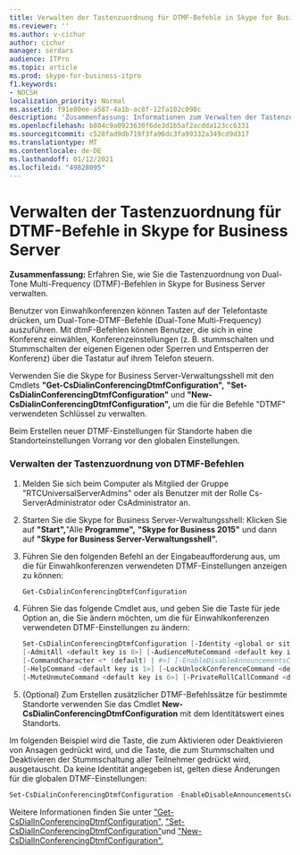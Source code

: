 ```yaml
---
title: Verwalten der Tastenzuordnung für DTMF-Befehle in Skype for Business Server
ms.reviewer: ''
ms.author: v-cichur
author: cichur
manager: serdars
audience: ITPro
ms.topic: article
ms.prod: skype-for-business-itpro
f1.keywords:
- NOCSH
localization_priority: Normal
ms.assetid: f91e80ee-a587-4a1b-ac8f-12fa102c098c
description: 'Zusammenfassung: Informationen zum Verwalten der Tastenzuordnung von Dual-Tone Multi-Frequency (DTMF)-Befehlen in Skype for Business Server.'
ms.openlocfilehash: b804c9a0923630f6de3d1b5af2acdda123cc6331
ms.sourcegitcommit: c528fad9db719f3fa96dc3fa99332a349cd9d317
ms.translationtype: MT
ms.contentlocale: de-DE
ms.lasthandoff: 01/12/2021
ms.locfileid: "49828095"
---
```

# <a name="manage-key-mapping-for-dtmf-commands-in-skype-for-business-server"></a>Verwalten der Tastenzuordnung für DTMF-Befehle in Skype for Business Server
 
**Zusammenfassung:** Erfahren Sie, wie Sie die Tastenzuordnung von Dual-Tone Multi-Frequency (DTMF)-Befehlen in Skype for Business Server verwalten.
  
Benutzer von Einwahlkonferenzen können Tasten auf der Telefontaste drücken, um Dual-Tone-DTMF-Befehle (Dual-Tone Multi-Frequency) auszuführen. Mit dtmF-Befehlen können Benutzer, die sich in eine Konferenz einwählen, Konferenzeinstellungen (z. B. stummschalten und Stummschalten der eigenen Eigenen oder Sperren und Entsperren der Konferenz) über die Tastatur auf ihrem Telefon steuern. 
  
Verwenden Sie die Skype for Business Server-Verwaltungsshell mit den Cmdlets **"Get-CsDialinConferencingDtmfConfiguration",** **"Set-CsDialinConferencingDtmfConfiguration"** und **"New-CsDialinConferencingDtmfConfiguration",** um die für die Befehle "DTMF" verwendeten Schlüssel zu verwalten.
  
Beim Erstellen neuer DTMF-Einstellungen für Standorte haben die Standorteinstellungen Vorrang vor den globalen Einstellungen. 

### <a name="manage-the-key-mapping-of-dtmf-commands"></a>Verwalten der Tastenzuordnung von DTMF-Befehlen

1. Melden Sie sich beim Computer als Mitglied der Gruppe "RTCUniversalServerAdmins" oder als Benutzer mit der Rolle Cs-ServerAdministrator oder CsAdministrator an.
    
2. Starten Sie die Skype for Business Server-Verwaltungsshell: Klicken Sie auf **"Start",**"Alle **Programme",** **"Skype for Business 2015"** und dann auf **"Skype for Business Server-Verwaltungsshell".**
    
3. Führen Sie den folgenden Befehl an der Eingabeaufforderung aus, um die für Einwahlkonferenzen verwendeten DTMF-Einstellungen anzeigen zu können:
    
   ```PowerShell
   Get-CsDialinConferencingDtmfConfiguration
   ```

4. Führen Sie das folgende Cmdlet aus, und geben Sie die Taste für jede Option an, die Sie ändern möchten, um die für Einwahlkonferenzen verwendeten DTMF-Einstellungen zu ändern:
    
   ```PowerShell
   Set-CsDialinConferencingDtmfConfiguration [-Identity <global or site collection to be changed>]
   [-AdmitAll <default key is 8>] [-AudienceMuteCommand <default key is 4>]
   [-CommandCharacter <* (default) | #>] [-EnableDisableAnnouncementsCommand <default key is 9>]
   [-HelpCommand <default key is 1>] [-LockUnlockConferenceCommand <default key is 7>]
   [-MuteUnmuteCommand <default key is 6>] [-PrivateRollCallCommand <default key is 3>]
   ```

5. (Optional) Zum Erstellen zusätzlicher DTMF-Befehlssätze für bestimmte Standorte verwenden Sie das Cmdlet **New-CsDialinConferencingDtmfConfiguration** mit dem Identitätswert eines Standorts.
    
Im folgenden Beispiel wird die Taste, die zum Aktivieren oder Deaktivieren von Ansagen gedrückt wird, und die Taste, die zum Stummschalten und Deaktivieren der Stummschaltung aller Teilnehmer gedrückt wird, ausgetauscht. Da keine Identität angegeben ist, gelten diese Änderungen für die globalen DTMF-Einstellungen:
  
```PowerShell
Set-CsDialinConferencingDtmfConfiguration -EnableDisableAnnouncementsCommand 4 -AudienceMuteCommand 9
```

Weitere Informationen finden Sie unter ["Get-CsDialInConferencingDtmfConfiguration",](https://docs.microsoft.com/powershell/module/skype/get-csdialinconferencingdtmfconfiguration?view=skype-ps) ["Set-CsDialInConferencingDtmfConfiguration"](https://docs.microsoft.com/powershell/module/skype/set-csdialinconferencingdtmfconfiguration?view=skype-ps)und ["New-CsDialInConferencingDtmfConfiguration".](https://docs.microsoft.com/powershell/module/skype/new-csdialinconferencingdtmfconfiguration?view=skype-ps)
  

